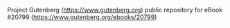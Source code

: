Project Gutenberg (https://www.gutenberg.org) public repository for eBook #20799 (https://www.gutenberg.org/ebooks/20799)
